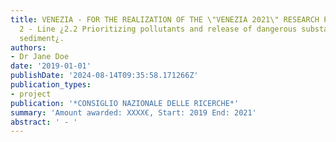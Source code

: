 ```yaml
---
title: VENEZIA - FOR THE REALIZATION OF THE \"VENEZIA 2021\" RESEARCH PROGRAM - Thematic
  2 - Line ¿2.2 Prioritizing pollutants and release of dangerous substances from the
  sediment¿.
authors:
- Dr Jane Doe
date: '2019-01-01'
publishDate: '2024-08-14T09:35:58.171266Z'
publication_types:
- project
publication: '*CONSIGLIO NAZIONALE DELLE RICERCHE*'
summary: 'Amount awarded: XXXX€, Start: 2019 End: 2021'
abstract: ' - '
---
```

